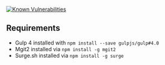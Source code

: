 [![Known Vulnerabilities](https://snyk.io/test/github/pega-digital/bolt/badge.svg)](https://snyk.io/test/github/pega-digital/bolt)

## Requirements
- Gulp 4 installed with `npm install --save gulpjs/gulp#4.0`
- Mgit2 installed via `npm install -g mgit2`
- Surge.sh installed via `npm install -g surge`

